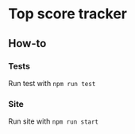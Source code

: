 # Top score tracker

## How-to
### Tests
Run test with `npm run test`

### Site
Run site with `npm run start`
